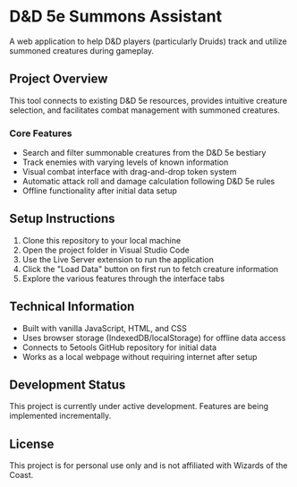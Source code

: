 # D&D 5e Summons Assistant

A web application to help D&D players (particularly Druids) track and utilize summoned creatures during gameplay.

## Project Overview

This tool connects to existing D&D 5e resources, provides intuitive creature selection, and facilitates combat management with summoned creatures.

### Core Features

- Search and filter summonable creatures from the D&D 5e bestiary
- Track enemies with varying levels of known information
- Visual combat interface with drag-and-drop token system
- Automatic attack roll and damage calculation following D&D 5e rules
- Offline functionality after initial data setup

## Setup Instructions

1. Clone this repository to your local machine
2. Open the project folder in Visual Studio Code
3. Use the Live Server extension to run the application
4. Click the "Load Data" button on first run to fetch creature information
5. Explore the various features through the interface tabs

## Technical Information

- Built with vanilla JavaScript, HTML, and CSS
- Uses browser storage (IndexedDB/localStorage) for offline data access
- Connects to 5etools GitHub repository for initial data
- Works as a local webpage without requiring internet after setup

## Development Status

This project is currently under active development. Features are being implemented incrementally.

## License

This project is for personal use only and is not affiliated with Wizards of the Coast.